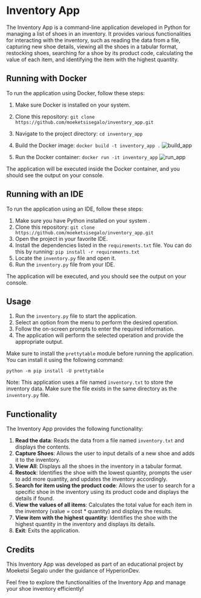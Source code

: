 # Inventory App

The Inventory App is a command-line application developed in Python for managing a list of shoes in an inventory. It provides various functionalities for interacting with the inventory, such as reading the data from a file, capturing new shoe details, viewing all the shoes in a tabular format, restocking shoes, searching for a shoe by its product code, calculating the value of each item, and identifying the item with the highest quantity.

## Running with Docker

To run the application using Docker, follow these steps:

1. Make sure Docker is installed on your system.
2. Clone this repository: `git clone https://github.com/moeketsisegalo/inventory_app.git`
3. Navigate to the project directory: `cd inventory_app`
4. Build the Docker image: `docker build -t inventory_app .`
![build_app](screenshots/build_app.png)

6. Run the Docker container: `docker run -it inventory_app`
![run_app](screenshots/run_app.png)

The application will be executed inside the Docker container, and you should see the output on your console.

## Running with an IDE

To run the application using an IDE, follow these steps:

1. Make sure you have Python installed on your system .
2. Clone this repository: `git clone https://github.com/moeketsisegalo/inventory_app.git`
3. Open the project in your favorite IDE.
4. Install the dependencies listed in the `requirements.txt` file. You can do this by running: `pip install -r requirements.txt`
5. Locate the `inventory.py` file and open it.
6. Run the `inventory.py` file from your IDE.

The application will be executed, and you should see the output on your console.


## Usage

1. Run the `inventory.py` file to start the application.
2. Select an option from the menu to perform the desired operation.
3. Follow the on-screen prompts to enter the required information.
4. The application will perform the selected operation and provide the appropriate output.

Make sure to install the `prettytable` module before running the application. You can install it using the following command:
```
python -m pip install -U prettytable
```

Note: This application uses a file named `inventory.txt` to store the inventory data. Make sure the file exists in the same directory as the `inventory.py` file.

## Functionality

The Inventory App provides the following functionality:

1. **Read the data**: Reads the data from a file named `inventory.txt` and displays the contents.
2. **Capture Shoes**: Allows the user to input details of a new shoe and adds it to the inventory.
3. **View All**: Displays all the shoes in the inventory in a tabular format.
4. **Restock**: Identifies the shoe with the lowest quantity, prompts the user to add more quantity, and updates the inventory accordingly.
5. **Search for item using the product code**: Allows the user to search for a specific shoe in the inventory using its product code and displays the details if found.
6. **View the values of all items**: Calculates the total value for each item in the inventory (value = cost * quantity) and displays the results.
7. **View item with the highest quantity**: Identifies the shoe with the highest quantity in the inventory and displays its details.
8. **Exit**: Exits the application.

## Credits

This Inventory App was developed as part of an educational project by Moeketsi Segalo under the guidance of HyperionDev.

Feel free to explore the functionalities of the Inventory App and manage your shoe inventory efficiently!


